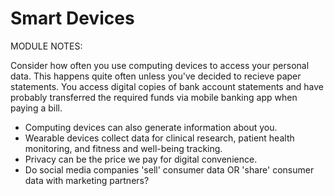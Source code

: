 # Smart Devices

MODULE NOTES:

Consider how often you use computing devices to access your personal data. This happens quite often unless you've decided to recieve paper statements. You access digital copies of bank account statements and have probably transferred the required funds via mobile banking app when paying a bill.
  - Computing devices can also generate information about you.
  - Wearable devices collect data for clinical research, patient health monitoring, and fitness and well-being tracking.
  - Privacy can be the price we pay for digital convenience.
  - Do social media companies 'sell' consumer data OR 'share' consumer data with marketing partners? 
